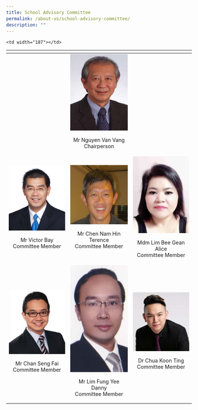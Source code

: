 ```yaml
---
title: School Advisory Committee
permalink: /about-us/school-advisory-committee/
description: ""
---
```

<table width="704">
<thead>
  <tr>
    <th></th>
    <th></th>
    <th></th>
  </tr>
</thead>
<tbody>
  <tr>
    <td> </td>
    <td width="187"><img src="/images/About%20us/School%20Advisory%20Committee/S1103956A-225x300.jpg"><p style="text-align: center;">Mr Nguyen Van Vang<br>Chairperson</p></td>
    <td></td>
  </tr>
  <tr>
    <td width="187"><img src="/images/About%20us/School%20Advisory%20Committee/Victor_Bay_(OBC).jpg"><p style="text-align: center;">Mr Victor Bay <br>Committee Member</p></td>
    <td width="187"><img src="/images/About%20us/School%20Advisory%20Committee/Terence%20Pic%202.jpg"><p style="text-align: center;">Mr Chen Nam Hin Terence<br>Committee Member</p></td>
    <td width="187"><img src="/images/About%20us/School%20Advisory%20Committee/S1774572G-220x300.jpg"><p style="text-align: center;">Mdm Lim Bee Gean Alice<br>Committee Member</p></td>
  </tr>
  <tr>
    <td width="187"><img src="/images/About%20us/School%20Advisory%20Committee/S7780169C-260x300.jpg"><p style="text-align: center;">Mr Chan Seng Fai<br>Committee Member</p></td>
    <td width="187"><img src="/images/About%20us/School%20Advisory%20Committee/S7717412E-161x300.jpg"><p style="text-align: center;">Mr Lim Fung Yee Danny<br>Committee Member</p></td>
    <td width="187"><img src="/images/About%20us/School%20Advisory%20Committee/S8636681I.jpg"><p style="text-align: center;">Dr Chua Koon Ting<br>Committee Member</p></td>
  </tr>
  <tr>
    
    <td width="187"></td>
  </tr>
</tbody>
</table>